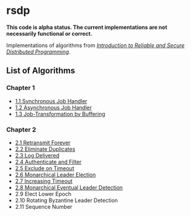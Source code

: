 # rsdp

**This code is alpha status. The current implementations are not necessarily functional or correct.**

Implementations of algorithms from [*Introduction to Reliable and Secure Distributed Programming*][rsdp].

[rsdp]: http://distributedprogramming.net

## List of Algorithms

### Chapter 1

- [1.1 Synchronous Job Handler](https://github.com/rads/rsdp/blob/master/src/rads/rsdp/algorithms/synchronous_job_handler.clj)
- [1.2 Asynchronous Job Handler](https://github.com/rads/rsdp/blob/master/src/rads/rsdp/algorithms/asynchronous_job_handler.clj)
- [1.3 Job-Transformation by Buffering](https://github.com/rads/rsdp/blob/master/src/rads/rsdp/algorithms/job_transformation_by_buffering.clj)

### Chapter 2

- [2.1 Retransmit Forever](https://github.com/rads/rsdp/blob/master/src/rads/rsdp/algorithms/retransmit_forever.clj)
- [2.2 Eliminate Duplicates](https://github.com/rads/rsdp/blob/master/src/rads/rsdp/algorithms/eliminate_duplicates.clj)
- [2.3 Log Delivered](https://github.com/rads/rsdp/blob/master/src/rads/rsdp/algorithms/log_delivered.clj)
- [2.4 Authenticate and Filter](https://github.com/rads/rsdp/blob/master/src/rads/rsdp/algorithms/authenticate_and_filter.clj)
- [2.5 Exclude on Timeout](https://github.com/rads/rsdp/blob/master/src/rads/rsdp/algorithms/exclude_on_timeout.clj)
- [2.6 Monarchical Leader Election](https://github.com/rads/rsdp/blob/master/src/rads/rsdp/algorithms/monarchical_leader_election.clj)
- [2.7 Increasing Timeout](https://github.com/rads/rsdp/blob/master/src/rads/rsdp/algorithms/increasing_timeout.clj)
- [2.8 Monarchical Eventual Leader Detection](https://github.com/rads/rsdp/blob/master/src/rads/rsdp/algorithms/monarchical_eventual_leader_detection.clj)
- 2.9 Elect Lower Epoch
- 2.10 Rotating Byzantine Leader Detection
- 2.11 Sequence Number
